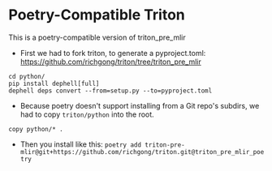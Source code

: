 # Poetry-Compatible Triton

This is a poetry-compatible version of triton_pre_mlir

- First we had to fork triton, to generate a pyproject.toml: https://github.com/richgong/triton/tree/triton_pre_mlir
```
cd python/
pip install dephell[full]
dephell deps convert --from=setup.py --to=pyproject.toml
```
- Because poetry doesn't support installing from a Git repo's subdirs, we had to copy `triton/python` into the root.
```
copy python/* .
```
- Then you install like this: `poetry add triton-pre-mlir@git+https://github.com/richgong/triton.git@triton_pre_mlir_poetry`
